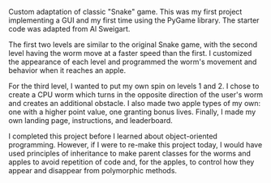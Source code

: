  Custom adaptation of classic "Snake" game. This was my first project implementing a GUI and my first time using the PyGame library. The starter code was
 adapted from Al Sweigart.
 
 The first two levels are similar to the original Snake game, with the second level having the worm move at a faster speed than the first. I customized the
 appearance of each level and programmed the worm's movement and behavior when it reaches an apple.

 For the third level, I wanted to put my own spin on levels 1 and 2. I chose to create a CPU worm which turns in the opposite direction of the
 user's worm and creates an additional obstacle. I also made two apple types of my own: one with a higher point value, one granting bonus lives. Finally, I
 made my own landing page, instructions, and leaderboard.

 I completed this project before I learned about object-oriented programming. However, if I were to re-make this project today, I would have used 
 principles of inheritance to make parent classes for the worms and apples to avoid repetition of code and, for the apples, to control how they appear and
 disappear from polymorphic methods.
